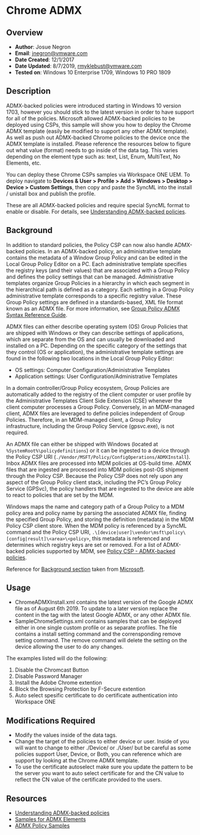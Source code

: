 # Chrome ADMX

## Overview
- **Author**: Josue Negron
- **Email**: jnegron@vmware.com
- **Date Created**: 12/1/2017
- **Date Updated**: 8/7/2019, rmyklebust@vmware.com
- **Tested on**: Windows 10 Enterprise 1709, Windows 10 PRO 1809

        
## Description
<!-- Summary Start -->
ADMX-backed policies were introduced starting in Windows 10 version 1703, however you should stick to the latest version in order to have support for all of the policies. Microsoft allowed ADMX-backed policies to be deployed using CSPs, this sample will show you how to deploy the Chrome ADMX template (easily be modified to support any other ADMX template). As well as push out ADMX-backed Chrome policies to the device once the ADMX template is installed. Please reference the resources below to figure out what value (format) needs to go inside of the data tag. This varies depending on the element type such as: text, List, Enum, MultiText, No Elements, etc. 
<!-- Summary End -->
You can deploy these Chrome CSPs samples via Workspace ONE UEM. To deploy navigate to **Devices & User > Profile > Add > Windows > Desktop > Device > Custom Settings**, then copy and paste the SyncML into the install / unistall box and publish the profile.

These are all ADMX-backed policies and require special SyncML format to enable or disable. For details, see [Understanding ADMX-backed policies](https://docs.microsoft.com/en-us/windows/client-management/mdm/understanding-admx-backed-policies).

## Background
In addition to standard policies, the Policy CSP can now also handle ADMX-backed policies. In an ADMX-backed policy, an administrative template contains the metadata of a Window Group Policy and can be edited in the Local Group Policy Editor on a PC. Each administrative template specifies the registry keys (and their values) that are associated with a Group Policy and defines the policy settings that can be managed. Administrative templates organize Group Policies in a hierarchy in which each segment in the hierarchical path is defined as a category. Each setting in a Group Policy administrative template corresponds to a specific registry value. These Group Policy settings are defined in a standards-based, XML file format known as an ADMX file. For more information, see [Group Policy ADMX Syntax Reference Guide](https://technet.microsoft.com/en-us/library/cc753471(v=ws.10).aspx).

ADMX files can either describe operating system (OS) Group Policies that are shipped with Windows or they can describe settings of applications, which are separate from the OS and can usually be downloaded and installed on a PC. Depending on the specific category of the settings that they control (OS or application), the administrative template settings are found in the following two locations in the Local Group Policy Editor:

- OS settings: Computer Configuration/Administrative Templates
- Application settings: User Configuration/Administrative Templates

In a domain controller/Group Policy ecosystem, Group Policies are automatically added to the registry of the client computer or user profile by the Administrative Templates Client Side Extension (CSE) whenever the client computer processes a Group Policy. Conversely, in an MDM-managed client, ADMX files are leveraged to define policies independent of Group Policies. Therefore, in an MDM-managed client, a Group Policy infrastructure, including the Group Policy Service (gpsvc.exe), is not required.

An ADMX file can either be shipped with Windows (located at `%SystemRoot%\policydefinitions`) or it can be ingested to a device through the Policy CSP URI (`./Vendor/MSFT/Policy/ConfigOperations/ADMXInstall`). Inbox ADMX files are processed into MDM policies at OS-build time. ADMX files that are ingested are processed into MDM policies post-OS shipment through the Policy CSP. Because the Policy CSP does not rely upon any aspect of the Group Policy client stack, including the PC’s Group Policy Service (GPSvc), the policy handlers that are ingested to the device are able to react to policies that are set by the MDM.

Windows maps the name and category path of a Group Policy to a MDM policy area and policy name by parsing the associated ADMX file, finding the specified Group Policy, and storing the definition (metadata) in the MDM Policy CSP client store. When the MDM policy is referenced by a SyncML command and the Policy CSP URI, `.\[device|user]\vendor\msft\policy\[config|result]\<area>\<policy>`, this metadata is referenced and determines which registry keys are set or removed. For a list of ADMX-backed policies supported by MDM, see [Policy CSP - ADMX-backed policies](https://docs.microsoft.com/en-us/windows/client-management/mdm/policy-configuration-service-provider#admx-backed-policies).

Reference for [Background section](https://docs.microsoft.com/en-us/windows/client-management/mdm/understanding-admx-backed-policies#a-href-idbackgroundabackground) taken from [Microsoft](https://docs.microsoft.com/en-us/windows/client-management/mdm/understanding-admx-backed-policies#a-href-idbackgroundabackground). 
## Usage
- ChromeADMXInstall.xml contains the latest version of the Google ADMX file as of August 6th 2019. To update to a later version replace the content in the <![CDATA[]]>	tag with the latest Google ADMX, or any other ADMX file.
- SampleChromeSettings.xml contains samples that can be deployed either in one single custom profile or as separate profiles. The file contains a install setting command and the corrensponding remove setting command. The remove command will delete the setting on the device allowing the user to do any changes.

The examples listed will do the following:
1. Disable the Chromcast Button
2. Disable Password Manager
3. Install the Adobe Chrome extention
4. Block the Browsing Protection by F-Secure extention
5. Auto select spesific certificate to do certificate authentication into Workspace ONE

## Modifications Required
- Modify the values inside of the data tags. 
- Change the target of the policies to either device or user. Inside of <LocURI> you will want to change to either ./Device/ or ./User/ but be careful as some policies support User, Device, or Both, you can reference which are support by looking at the Chrome ADMX template.
- To use the certificate autoselect make sure you update the pattern to be the server you want to auto select certificate for and the CN value to reflect the CN value of the certificate provided to the users.

## Resources
- [Understanding ADMX-backed policies](https://docs.microsoft.com/en-us/windows/client-management/mdm/understanding-admx-backed-policies)
- [Samples for ADMX Elements](https://docs.microsoft.com/en-us/windows/client-management/mdm/understanding-admx-backed-policies#a-href-idsample-syncml-for-various-admx-elementsasample-syncml-for-various-admx-elements)
- [ADMX Policy Samples](https://docs.microsoft.com/en-us/windows/client-management/mdm/understanding-admx-backed-policies#a-href-idadmx-backed-policy-examplesaadmx-backed-policy-examples)



